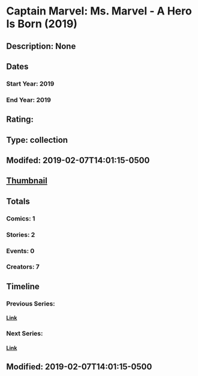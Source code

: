 # Captain Marvel: Ms. Marvel - A Hero Is Born (2019)
## Description: None
## Dates
### Start Year: 2019
### End Year: 2019
## Rating: 
## Type: collection
## Modifed: 2019-02-07T14:01:15-0500
## [Thumbnail](http://i.annihil.us/u/prod/marvel/i/mg/c/70/5c5c7ecc45d52.jpg)
## Totals
### Comics: 1
### Stories: 2
### Events: 0
### Creators: 7
## Timeline
### Previous Series: 
#### [Link]()
### Next Series: 
#### [Link]()
## Modified: 2019-02-07T14:01:15-0500